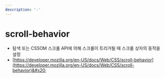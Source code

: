 ```yaml
---
description: '-'
---
```


# scroll-behavior

* 탐색 또는 CSSOM 스크롤 API에 의해 스크롤이 트리거될 때 스크롤 상자의 동작을 설정
* [https://developer.mozilla.org/en-US/docs/Web/CSS/scroll-behavior](https://developer.mozilla.org/en-US/docs/Web/CSS/scroll-behavior)&#x20;

